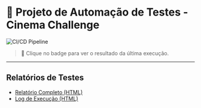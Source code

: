 # 🤖 Projeto de Automação de Testes - Cinema Challenge

![CI/CD Pipeline](https://github.com/PeeeDrummm/cinema-challenge-tests/actions/workflows/ci-cd-pipeline.yml/badge.svg)

> 🚀 Clique no badge para ver o resultado da última execução.

---

## Relatórios de Testes

- [Relatório Completo (HTML)](https://PeeeDrummm.github.io/cinema-challenge-tests/report.html)  
- [Log de Execução (HTML)](https://PeeeDrummm.github.io/cinema-challenge-tests/log.html)

